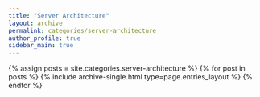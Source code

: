 ```yaml
---
title: "Server Architecture"
layout: archive
permalink: categories/server-architecture
author_profile: true
sidebar_main: true
---
```



{% assign posts = site.categories.server-architecture %}
{% for post in posts %} {% include archive-single.html type=page.entries_layout %} {% endfor %}
